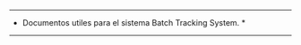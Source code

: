 ************************************************************
* Documentos utiles para el sistema Batch Tracking System. *
************************************************************

